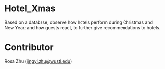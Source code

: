 # Hotel_Xmas
Based on a database, observe how hotels perform during Christmas and New Year; and how guests react, to further give recommendations to hotels.

# Contributor
Rosa Zhu (jingyi.zhu@wustl.edu)

